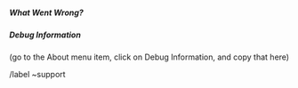 ##### What Went Wrong?



##### Debug Information
(go to the About menu item, click on Debug Information, and copy that here)



/label ~support
